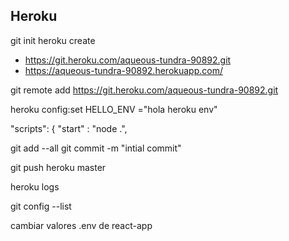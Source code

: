 ## Heroku

git init
heroku create 
-    https://git.heroku.com/aqueous-tundra-90892.git
-    https://aqueous-tundra-90892.herokuapp.com/

git remote add https://git.heroku.com/aqueous-tundra-90892.git

heroku config:set HELLO_ENV ="hola heroku env"

"scripts": {
    "start" : "node .",


git add --all
git commit -m "intial commit"

git push heroku master

heroku logs

git config --list

cambiar valores .env de react-app







